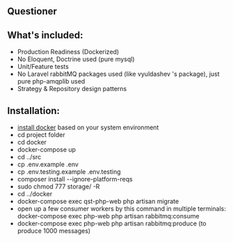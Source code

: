 ## Questioner

## What's included:

- Production Readiness (Dockerized)
- No Eloquent, Doctrine used (pure mysql)
- Unit/Feature tests
- No Laravel rabbitMQ packages used (like vyuldashev 's package), just pure php-amqplib used
- Strategy & Repository design patterns

## Installation:

- [install docker](https://docs.docker.com/get-docker/) based on your system environment
- cd project folder
- cd docker
- docker-compose up
- cd ../src
- cp .env.example .env
- cp .env.testing.example .env.testing
- composer install --ignore-platform-reqs
- sudo chmod 777 storage/ -R
- cd ../docker
- docker-compose exec qst-php-web php artisan migrate
- open up a few consumer workers by this command in multiple terminals: docker-compose exec php-web php artisan
  rabbitmq:consume
- docker-compose exec php-web php artisan rabbitmq:produce (to produce 1000 messages)

